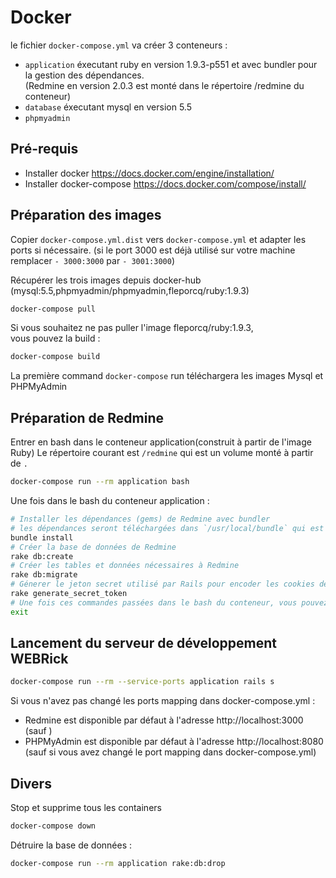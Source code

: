 # Docker

le fichier `docker-compose.yml` va créer 3 conteneurs :
- `application` éxecutant ruby en version 1.9.3-p551 et avec bundler pour la gestion des dépendances.  
   (Redmine en version 2.0.3 est monté dans le répertoire /redmine du conteneur)
- `database` éxecutant mysql en version 5.5
- `phpmyadmin`


## Pré-requis

- Installer docker https://docs.docker.com/engine/installation/
- Installer docker-compose https://docs.docker.com/compose/install/

## Préparation des images

Copier `docker-compose.yml.dist` vers `docker-compose.yml` et adapter les ports si nécessaire.
(si le port 3000 est déjà utilisé sur votre machine remplacer `- 3000:3000` par `- 3001:3000`)

Récupérer les trois images depuis docker-hub (mysql:5.5,phpmyadmin/phpmyadmin,fleporcq/ruby:1.9.3)
```bash
docker-compose pull
```
Si vous souhaitez ne pas puller l'image fleporcq/ruby:1.9.3,  
vous pouvez la build : 

```bash
docker-compose build
```

La première command `docker-compose` run téléchargera les images Mysql et PHPMyAdmin

## Préparation de Redmine

Entrer en bash dans le conteneur application(construit à partir de l'image Ruby)
Le répertoire courant est `/redmine` qui est un volume monté à partir de `.`

```bash
docker-compose run --rm application bash
```

Une fois dans le bash du conteneur application :

```bash
# Installer les dépendances (gems) de Redmine avec bundler
# les dépendances seront téléchargées dans `/usr/local/bundle` qui est un volume monté à partir de `./docker/ruby/bundle`
bundle install
# Créer la base de données de Redmine
rake db:create
# Créer les tables et données nécessaires à Redmine
rake db:migrate
# Génerer le jeton secret utilisé par Rails pour encoder les cookies de session
rake generate_secret_token
# Une fois ces commandes passées dans le bash du conteneur, vous pouvez quitter
exit
```

## Lancement du serveur de développement WEBRick

```bash
docker-compose run --rm --service-ports application rails s
```

Si vous n'avez pas changé les ports mapping dans docker-compose.yml :
- Redmine est disponible par défaut à l'adresse http://localhost:3000 (sauf )
- PHPMyAdmin est disponible par défaut à l'adresse http://localhost:8080 (sauf si vous avez changé le port mapping dans docker-compose.yml)

## Divers

Stop et supprime tous les containers
```bash
docker-compose down
```

Détruire la base de données :
```bash
docker-compose run --rm application rake:db:drop
```
